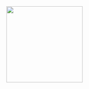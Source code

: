 <div align="center">
  <img height="200" src="https://64.media.tumblr.com/a78b48624f7638d51f7e474434efd010/2817415fe4ef0b22-e0/s1280x1920/9e7bff23db40a4d9e055ebea3783ece1b737c437.pnj"  />
</div>

